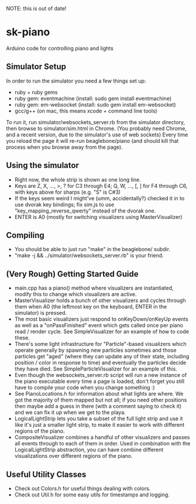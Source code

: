 NOTE: this is out of date!

sk-piano
========

Arduino code for controlling piano and lights

Simulator Setup
---------------

In order to run the simulator you need a few things set up:
* ruby + ruby gems
* ruby gem: eventmachine (install: sudo gem install eventmachine)
* ruby gem: em-websocket (install: sudo gem install em-websocket)
* gcc/g++ (on mac, this means xcode + command line tools)

To run it, run simulator/websockets_server.rb from the simulator directory, then
browse to simulator/sim.html in Chrome.  (You probably need Chrome, and a recent
version, due to the simulator's use of web sockets)  Every time you reload the
page it will re-run beaglebone/piano (and should kill that process when you
browse away from the page).

Using the simulator
-------------------

* Right now, the whole strip is shown as one long line.
* Keys are Z, X, ..., >, ? for C3 through E4; Q, W, ..., [, ] for F4 through C6,
  with keys above for sharps (e.g. "S" is C#3)
* If the keys seem weird I might've (umm, accidentally?) checked it in to use
  dvorak key bindings; fix sim.js to use "key_mapping_reverse_qwerty" instead of
  the dvorak one.
* ENTER is A0 (mostly for switching visualizers using MasterVisualizer)

Compiling
---------

* You should be able to just run "make" in the beaglebone/ subdir.
* "make -j && ../simulator/websockets_server.rb" is your friend.

(Very Rough) Getting Started Guide
----------------------------------

* main.cpp has a piano() method where visualizers are instantiated, modify this
  to change which visualizers are active.
* MasterVisualizer holds a bunch of other visualizers and cycles through them
  when A0 (the leftmost key on the keyboard, ENTER in the simulator) is pressed.
* The most basic visualizers just respond to onKeyDown/onKeyUp events as well as
  a "onPassFinished" event which gets called once per piano read / render cycle.
  See SimpleVisualizer for an example of how to code these.
* There's some light infrastructure for "Particle"-based visualizers which
  operate generally by spawning new particles sometimes and those particles
  get "aged" (where they can update any of their state, including position /
  color in response to time) and eventually the particles decide they have died.
  See SimpleParticleVisualizer for an example of this.
* Even though the websockets_server.rb script will run a new instance of the
  piano executable every time a page is loaded, don't forget you still have to
  compile your code when you change something :)
* See PianoLocations.h for information about what lights are where.  We got the
  majority of them mapped but not all; if you need other positions then maybe
  add a guess in there (with a comment saying to check it) and we can fix it
  up when we get to the playa.
* LogicalLightStrip lets you take a subset of the full light strip and
  use it like it's just a smaller light strip, to make it easier to work
  with different regions of the piano.
* CompositeVisualizer combines a handful of other visualizers and passes
  all events through to each of them in order.  Used in combination with
  the LogicalLightStrip abstraction, you can have combine different 
  visualizations over different regions of the piano.

Useful Utility Classes
----------------------

* Check out Colors.h for useful things dealing with colors.
* Check out Util.h for some easy utils for timestamps and logging.

